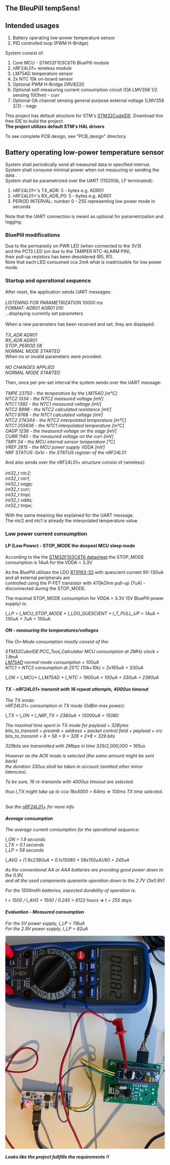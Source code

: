 <h2>The BleuPill tempSens!</h2>

<h2>Intended usages</h2>
<ol>
  <li>Battery operating low-power temperature sensor</li>
  <li>PID controlled loop (PWM H-Bridge)</li>
</ol>

System consist of: <br> 
<ol>
  <li>Core MCU - STM32F103C8T6 BluePill module</li>
  <li>nRF24L01+ wireless module</li>
  <li>LM75AD temperature sensor</li>
  <li>2x NTC 10k on-board sensor</li>
  <li>Optional PWM H-Bridge DRV8220</li>
  <li>Optional self-measuring current consumption circuit (OA LMV358 1/2 sensing 10Ohm) - curr</li>
  <li>Optional OA channel sensing general purpose external voltage (LMV358 2/2) - oagp</li>
</ol>

This project has default structure for STM's [STM32CudeIDE](https://www.st.com/en/development-tools/stm32cubeide.html#:~:text=STM32CubeIDE%20is%20an%20advanced%20C,and%20GDB%20for%20the%20debugging.)
.Download this free IDE to build the project.<br/>
**The project utilizes default STM's HAL drivers**<br/>

To see complete PCB design, see "PCB_design" directory.

<h2>Battery operating low-power temperature sensor</h2>

System shall periodically send all measured data in specified interval.<br/>
System shall consume minimal power when not measuring or sending the data .<br/>
System shall be parametrized over the UART (115200b, LF terminated):
<ol>
  <li>nRF24L01+'s TX_ADR: 5 - bytes e.g. ADR01</li>
  <li>nRF24L01+'s RX_ADR_P0: 5 - bytes e.g. ADR01</li>
  <li>PERIOD INTERVAL: number 0 - 255 representing low power mode in seconds</li>
</ol>
Note that the UART connection is meant as optional for parametrization and logging.

<h3>BluePill modifications</h3>
Due to the permanetly on PWR LED (when connected to the 3V3)<br/>
and the PC13 LED (on due to the TAMPER RTC-ALARM PIN),<br/>
their pull-up resistors has been desoldered (R5, R1).<br/>
Note that each LED consumed cca 2mA what is inadmissible for low power mode.


<h3>Startup and operational sequence<br/></h3>
After reset, the application sends UART messages:<br/><br/>
<em>LISTENING FOR PARAMETRIZATION 10000 ms<br/>
FORMAT: ADR01 ADR01 010</em><br/>...displaying currently set parameters<br/><br/>
When a new parameters has been received and set, they are displayed:<br/><br/>
<em>TX_ADR ADR01<br/>
RX_ADR ADR01<br/>
STOP_PERIOD 58<br/>
NORMAL MODE STARTED</em><br/>
When no or invalid parameters were provided:<br/><br/>
<em>NO CHANGES APPLIED<br/>
NORMAL MODE STARTED</em/>

Then, once per pre-set interval the system sends over the UART message:<br/><br/>
<em>TMPE 23750 - the temperature by the LM75AD [m°C]<br/>
NTC2 1334 - the NTC2 measured voltage [mV]<br/>
NTC1 1392  - the NTC1 measured voltage [mV]<br/>
NTC2 8998 - the NTC2 calculated resistance [mV]<br/> 
NTC1 9768 - the NTC1 calculated voltage [mV]<br/>
NTC2 274344 - the NTC2 interpolated temperature [m°C]<br/>
NTC1 255636 - the NTC1 interpolated temperature [m°C]<br/>
OAGP 1236 - the measured voltage on the oagp [mV]<br/>
CURR 1140 - the measured voltage on the curr [mV]<br/>
TMPI 34 - the MCU internal sensor temperature [°C]<br/>
VREF 2815 - the MCU power supply VDDA [mV]<br/>
NRF STATUS: 0x1e - the STATUS register of the nRF24L01</em><br/>

And also sends over the nRF24L01+ structure consist of (wireless):<br/><br/>
<em>int32_t ntc2;<br/>
int32_t ntc1;<br/>
int32_t oagp;<br/>
int32_t curr;<br/>
int32_t tmpi;<br/>
int32_t vdda;<br/>
int32_t tmpe;</em><br/>

With the same meaning like explained for the UART message.<br/>
The ntc2 and ntc1 is already the interpolated temperature value.<br/>

<h3>Low power current consumption</h3>

<h4>LP (Low Power) - STOP_MODE the deepest MCU sleep mode</h4>

According to the the [STM32F103C8T6 datasheet](/Docs/stm32f103cb.pdf) the STOP_MODE
consumption is 14uA for the VDDA = 3.3V<br>

As the BluePill utilizes the LDO [RT9193-33](/Docs/RT9193-33PB-Richtek.pdf) with
quescient current 90-130uA and all external peripherals are<br/>controlled using the
P-FET transistor with 470kOhm pull-up (7uA) - disconnected during the STOP_MODE.<br/>

The maximal STOP_MODE consumption for VDDA = 3.3V (5V BluePill power supply) is:<br/>

<em> I_LP = I_MCU_STOP_MODE + I_LDO_QUESCIENT + I_T_PULL_UP = 14uA + 130uA + 7uA = 150uA.

<h4>ON - measuring the temperatures/voltages</h4>

The On-Mode consumption mostly consist of the:<br/>

STM32CubeIDE:PCC_Tool_Calculator MCU consumption at 2MHz clock = 1.9mA<br/>
[LM75AD](/Docs/LM75A.pdf) normal mode consumption = 100uA<br/>
NTC1 + NTC2 consumption at 25°C (10k+10k) = 2x165uA = 330uA<br/>

<em> I_ON = I_MCU+ I_LM75AD + I_NTC = 1900uA + 100uA + 330uA = 2380uA</em>

<h4>TX - nRF24L01+ transmit with 16 repeat attempts, 4000us timeout</h4>

The TX mode:<br/>
nRF24L01+ consumption in TX mode (0dBm max power):

<em> I_TX = I_ON + I_NRF_TX  = 2380uA + 13000uA = 15080</em>

The maximal time spent in TX mode for payload = 32Bytes<br/>
bits_to_transmit = preamb + address + packet control field + payload + crc<br/>
bits_to_transmit = 8 + 5*8 + 9 + 32*8 + 2*8 = 329 bits<br/>

329bits are transmitted with 2Mbps in time 329/2,000,000 = 165us<br/>

However as the ACK mode is selected (the same amount might be sent back)<br/>
the duration 330us shall be taken in account (omitted other minor latencies).<br/>

To be sure, 16 re-transmits with 4000us timeout are selected.<br/>

thus I_TX might take up to cca 16x4000 = 64ms => 100ms TX time selected.<br/>

<br/>See the [nRF24L01+](nRF24L01Pluss_Preliminary_Product_Specification_v1_0.pdf) for more info<br/>

<h4>Average consumption</h4>

The average current consumption for the operational sequence:

I_ON = 1.9 seconds<br/>
I_TX = 0.1 seconds<br/>
I_LP = 58  seconds<br/>

I_AVG = (1.9x2380uA + 0.1x15080 + 58x150uA)/60 = 245uA<br/>

As the conventional AA or AAA batteries are providing good power down to the 0.9V,<br/>
and all the used components quarantie operation down to the 2.7V (3x0.9V)<br/>

For the 1500mAh batteries, expected durability of operation is:

t = 1500 / I_AVG = 1500 / 0.245 = 6122 hours => t = 255 days


<h4>Evaluation - Measured consumption</h4>

For the 5V power supply, I_LP = 116uA<br/>
For the 2.9V power supply, I_LP = 82uA<br/>

<img src="/Docs/CompleteSystem.jpg" alt="Demo" title="Demo">

**Looks like the project fullfills the requirements !!**



